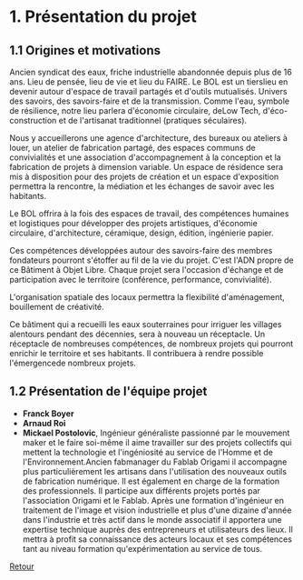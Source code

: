 # 1. Présentation du projet  

## 1.1 Origines et motivations

Ancien syndicat des eaux, friche industrielle abandonnée depuis plus de 16 ans.
Lieu de pensée, lieu de vie et lieu du FAIRE.
Le BOL est un tierslieu en devenir autour d'espace de travail partagés et d'outils mutualisés. Univers des savoirs, des savoirs-faire et de la transmission.
Comme l'eau, symbole de résilience, notre lieu parlera d'économie circulaire, deLow Tech, d'éco-construction et de l'artisanat traditionnel (pratiques séculaires).

Nous y accueillerons une agence d'architecture, des bureaux ou ateliers à louer, un atelier de fabrication partagé, des espaces communs de convivialités et une association d'accompagnement à la conception et la fabrication de projets à dimension variable.
Un espace de résidence sera mis à disposition pour des projets de création et un espace d'exposition permettra la rencontre, la médiation et les échanges de savoir avec les habitants.

Le BOL offrira à la fois des espaces de travail, des compétences humaines et logistiques pour développer des projets artistiques, d'économie circulaire, d'architecture, céramique, design, édition, ingénierie papier.

Ces compétences développées autour des savoirs-faire des membres fondateurs pourront s'étoffer au fil de la vie du projet. C'est l'ADN propre de ce Bâtiment à Objet Libre.
Chaque projet sera l'occasion d'échange et de participation avec le territoire (conférence, performance, convivialité).

L'organisation spatiale des locaux permettra la flexibilité d'aménagement, bouillement de créativité.

Ce bâtiment qui a recueilli les eaux souterraines pour irriguer les villages alentours pendant des décennies, sera à nouveau un réceptacle. Un réceptacle de nombreuses compétences, de nombreux projets qui pourront enrichir le territoire et ses habitants. Il contribuera à rendre possible l'émergencede nombreux projets.


## 1.2 Présentation de l'équipe projet  

* **Franck Boyer**
* **Arnaud Roi**
* **Mickael Postolovic**, Ingénieur généraliste passionné par le mouvement maker et le faire soi-même il aime travailler sur des projets collectifs qui mettent la technologie et l'ingéniosité au service de l'Homme et de l'Environnement.Ancien fabmanager du Fablab Origami il accompagne plus particulièrement les artisans dans l'utilisation des nouveaux outils de fabrication numérique. Il est également en charge de la formation des professionnels. Il participe aux différents projets portés par l'association Origami et le Fablab. Après une formation d'ingénieur en traitement de l'image et vision industrielle et plus d'une dizaine d'année dans l'industrie et très actif dans le monde associatif il apportera une expertise technique auprès des entrepreneurs et utilisateurs des lieux. Il mettra à profit sa connaissance des acteurs locaux et ses compétences tant au niveau formation qu'expérimentation au service de tous.

[Retour](README.md)
